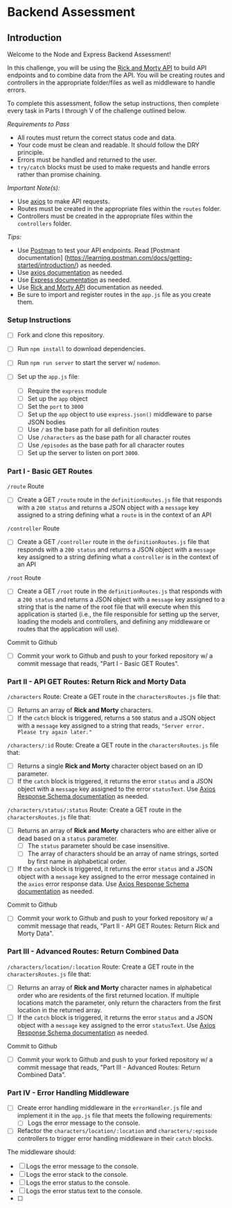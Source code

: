 # Backend Assessment

## Introduction

Welcome to the Node and Express Backend Assessment!

In this challenge, you will be using the [Rick and Morty API](https://rickandmortyapi.com/documentation/) to build API endpoints and to combine data from the API. You will be creating routes and controllers in the appropriate folder/files as well as middleware to handle errors.

To complete this assessment, follow the setup instructions, then complete every task in Parts I through V of the challenge outlined below.

_Requirements to Pass_

- All routes must return the correct status code and data.
- Your code must be clean and readable. It should follow the DRY principle.
- Errors must be handled and returned to the user.
- `try/catch` blocks must be used to make requests and handle errors rather than promise chaining.

_Important Note(s):_

- Use [axios](https://www.npmjs.com/package/axios) to make API requests.
- Routes must be created in the appropriate files within the `routes` folder.
- Controllers must be created in the appropriate files within the `controllers` folder.

_Tips:_

- Use [Postman](https://www.postman.com/downloads/) to test your API endpoints. Read [Postmant documentation] (https://learning.postman.com/docs/getting-started/introduction/) as needed.
- Use [axios documentation](https://www.npmjs.com/package/axios) as needed.
- Use [Express documentation](https://expressjs.com/en/4x/api.html) as needed.
- Use [Rick and Morty API](https://rickandmortyapi.com/documentation/) documentation as needed.
- Be sure to import and register routes in the `app.js` file as you create them.

### Setup Instructions

- [ ] Fork and clone this repository.
- [ ] Run `npm install` to download dependencies.
- [ ] Run `npm run server` to start the server w/ `nodemon`.
- [ ] Set up the `app.js` file:

  - [ ] Require the `express` module
  - [ ] Set up the `app` object
  - [ ] Set the `port` to `3000`
  - [ ] Set up the `app` object to use `express.json()` middleware to parse JSON bodies
  - [ ] Use `/` as the base path for all definition routes
  - [ ] Use `/characters` as the base path for all character routes
  - [ ] Use `/episodes` as the base path for all character routes
  - [ ] Set up the server to listen on port `3000`.

### Part I - Basic GET Routes

`/route` Route

- [ ] Create a GET `/route` route in the `definitionRoutes.js` file that responds with a `200 status` and returns a JSON object with a `message` key assigned to a string defining what a `route` is in the context of an API

`/controller` Route

- [ ] Create a GET `/controller` route in the `definitionRoutes.js` file that responds with a `200 status` and returns a JSON object with a `message` key assigned to a string defining what a `controller` is in the context of an API

`/root` Route

- [ ] Create a GET `/root` route in the `definitionRoutes.js` that responds with a `200 status` and returns a JSON object with a `message` key assigned to a string that is the name of the root file that will execute when this application is started (i.e., the file responsible for setting up the server, loading the models and controllers, and defining any middleware or routes that the application will use).

Commit to Github

- [ ] Commit your work to Github and push to your forked repository w/ a commit message that reads, "Part I - Basic GET Routes".

### Part II - API GET Routes: Return Rick and Morty Data

`/characters` Route:
Create a GET route in the `charactersRoutes.js` file that:

- [ ] Returns an array of **Rick and Morty** characters.
- [ ] If the `catch` block is triggered, returns a `500` status and a JSON object with a `message` key assigned to a string that reads, `"Server error. Please try again later."`

`/characters/:id` Route:
Create a GET route in the `charactersRoutes.js` file that:

- [ ] Returns a single **Rick and Morty** character object based on an ID parameter.
- [ ] If the `catch` block is triggered, it returns the error `status` and a JSON object with a `message` key assigned to the error `statusText`. Use [Axios Response Schema documentation](https://axios-http.com/docs/res_schema) as needed.

`/characters/status/:status` Route:
Create a GET route in the `charactersRoutes.js` file that:

- [ ] Returns an array of **Rick and Morty** characters who are either alive or dead based on a `status` parameter.
  - [ ] The `status` parameter should be case insensitive.
  - [ ] The array of characters should be an array of name strings, sorted by first name in alphabetical order.
- [ ] If the `catch` block is triggered, it returns the error `status` and a JSON object with a `message` key assigned to the error message contained in the `axios` error response data. Use [Axios Response Schema documentation](https://axios-http.com/docs/res_schema) as needed.

Commit to Github

- [ ] Commit your work to Github and push to your forked repository w/ a commit message that reads, "Part II - API GET Routes: Return Rick and Morty Data".

### Part III - Advanced Routes: Return Combined Data

`/characters/location/:location` Route:
Create a GET route in the `charactersRoutes.js` file that:

- [ ] Returns an array of **Rick and Morty** character names in alphabetical order who are residents of the first returned location. If multiple locations match the parameter, only return the characters from the first location in the returned array.
- [ ] If the `catch` block is triggered, it returns the error `status` and a JSON object with a `message` key assigned to the error `statusText`. Use [Axios Response Schema documentation](https://axios-http.com/docs/res_schema) as needed.

Commit to Github

- [ ] Commit your work to Github and push to your forked repository w/ a commit message that reads, "Part III - Advanced Routes: Return Combined Data".

### Part IV - Error Handling Middleware

- [ ] Create error handling middleware in the `errorHandler.js` file and implement it in the `app.js` file that meets the following requirements:
  - [ ] Logs the error message to the console.
- [ ] Refactor the `characters/location/:location` and `characters/:episode` controllers to trigger error handling middleware in their `catch` blocks.

The middleware should:

- [ ] Logs the error message to the console.
- [ ] Logs the error stack to the console.
- [ ] Logs the error status to the console.
- [ ] Logs the error status text to the console.
- [ ]
